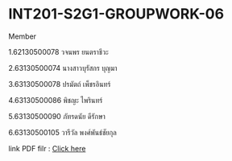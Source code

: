 # INT201-S2G1-GROUPWORK-06
Member

1.62130500078 วจนพร ยนตราชีวะ

2.63130500074 นางสาวบุรัสกร บุญมา

3.63130500078 ปรมัตถ์ เพ็ชรอินทร์

4.63130500086 พิชญะ ไพรินทร์

5.63130500090 ภัทรดนัย ดีรักษา

6.63130500105 วารีวัล พงศ์พันธ์ชัยกุล

link PDF filr : [Click here](https://docs.google.com/document/d/1x3c9UJSy7kKf5VWHTqAdj-KSGHtkzGAJhlIE-48FTnQ/edit?usp=sharing)
